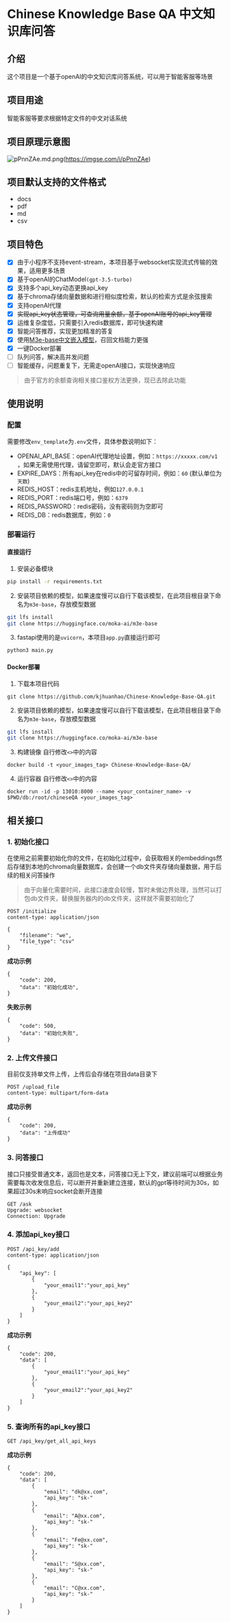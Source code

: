 # Chinese Knowledge Base QA 中文知识库问答

## 介绍
这个项目是一个基于openAI的中文知识库问答系统，可以用于智能客服等场景

## 项目用途
智能客服等要求根据特定文件的中文对话系统

## 项目原理示意图
![pPnnZAe.md.png](https://s1.ax1x.com/2023/08/11/pPnnZAe.md.png)(https://imgse.com/i/pPnnZAe)

## 项目默认支持的文件格式
- docs
- pdf
- md
- csv

## 项目特色
- [x] 由于小程序不支持event-stream，本项目基于websocket实现流式传输的效果，适用更多场景
- [x] 基于openAI的ChatModel`(gpt-3.5-turbo)`
- [x] 支持多个api_key动态更换api_key
- [x] 基于chroma存储向量数据和进行相似度检索，默认的检索方式是余弦搜索
- [x] 支持openAI代理
- [x] ~~实现api_key状态管理，可查询用量余额，基于openAI账号的api_key管理~~
- [x] 运维复杂度低，只需要引入redis数据库，即可快速构建
- [x] 智能问答推荐，实现更加精准的答复
- [x] 使用[M3e-base中文嵌入模型](https://huggingface.co/moka-ai/m3e-base)，召回文档能力更强
- [x] 一键Docker部署
- [ ] 队列问答，解决高并发问题
- [ ] 智能缓存，问题重复下，无需走openAI接口，实现快速响应

> 由于官方的余额查询相关接口鉴权方法更换，现已去除此功能

## 使用说明

### 配置
需要修改`env_template`为`.env`文件，具体参数说明如下：
- OPENAI_API_BASE：openAI代理地址设置，例如：`https://xxxxx.com/v1` ，如果无需使用代理，请留空即可，默认会走官方接口
- EXPIRE_DAYS：所有api_key在redis中的可留存时间，例如：`60` (默认单位为`天数`)
- REDIS_HOST：redis主机地址，例如`127.0.0.1`
- REDIS_PORT：redis端口号，例如：`6379`
- REDIS_PASSWORD：redis密码，没有密码则为空即可
- REDIS_DB：redis数据库，例如：`0`


### 部署运行
#### 直接运行
1. 安装必备模块
```bash
pip install -r requirements.txt
```

2. 安装项目依赖的模型，如果速度慢可以自行下载该模型，在此项目根目录下命名为`m3e-base`，存放模型数据
```bash
git lfs install
git clone https://huggingface.co/moka-ai/m3e-base
```

3. fastapi使用的是`uvicorn`，本项目`app.py`直接运行即可
```bash
python3 main.py
```

#### Docker部署
1. 下载本项目代码
```shell
git clone https://github.com/kjhuanhao/Chinese-Knowledge-Base-QA.git
```

2. 安装项目依赖的模型，如果速度慢可以自行下载该模型，在此项目根目录下命名为`m3e-base`，存放模型数据
```bash
git lfs install
git clone https://huggingface.co/moka-ai/m3e-base
```

3. 构建镜像
自行修改`<>`中的内容
```shell
docker build -t <your_images_tag> Chinese-Knowledge-Base-QA/
```

4. 运行容器
自行修改`<>`中的内容
```shell
docker run -id -p 13010:8000 --name <your_container_name> -v $PWD/db:/root/chineseQA <your_images_tag>
```


## 相关接口

### 1. 初始化接口
在使用之前需要初始化你的文件，在初始化过程中，会获取相关的embeddings然后存储到本地的chroma向量数据库，会创建一个db文件夹存储向量数据，用于后续的相关问答操作
> 由于向量化需要时间，此接口速度会较慢，暂时未做边界处理，当然可以打包db文件夹，替换服务器内的db文件夹，这样就不需要初始化了
```
POST /initialize
content-type: application/json

{
    "filename": "we",
    "file_type": "csv"
}

```

**成功示例**
```
{
    "code": 200,
    "data": "初始化成功",
}

```


**失败示例**
```
{
    "code": 500,
    "data": "初始化失败",
}
```

### 2. 上传文件接口
目前仅支持单文件上传，上传后会存储在项目data目录下
```
POST /upload_file
content-type: multipart/form-data
```

**成功示例**
```
{
    "code": 200,
    "data": "上传成功"
}
```


### 3. 问答接口
接口只接受普通文本，返回也是文本，问答接口无上下文，建议前端可以根据业务需要每次收发信息后，可以断开并重新建立连接，默认的gpt等待时间为30s，如果超过30s未响应socket会断开连接
```
GET /ask
Upgrade: websocket
Connection: Upgrade
```


### 4. 添加api_key接口
```
POST /api_key/add
content-type: application/json

{
    "api_key": [
        {
            "your_email1":"your_api_key"
        },
        {
            "your_email2":"your_api_key2"
        }
    ]
}
```

**成功示例**
```
{
    "code": 200,
    "data": [
        {
            "your_email1":"your_api_key"
        },
        {
            "your_email2":"your_api_key2"
        }
    ]
}
```
### 5. 查询所有的api_key接口
```
GET /api_key/get_all_api_keys
```

**成功示例**
```
{
    "code": 200,
    "data": [
        {
            "email": "dk@xx.com",
            "api_key": "sk-"
        },
        {
            "email": "A@xx.com",
            "api_key": "sk-"
        },
        {
            "email": "Fe@xx.com",
            "api_key": "sk-"
        },
        {
            "email": "S@xx.com",
            "api_key": "sk-"
        },
        {
            "email": "C@xx.com",
            "api_key": "sk-"
        }
    ]
}
```